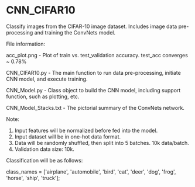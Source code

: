 # CNN_CIFAR10
Classify images from the CIFAR-10 image dataset. Includes image data pre-processing and training the ConvNets model.

File information:

acc_plot.png  - Plot of train vs. test_validation accuracy. test_acc converges ~ 0.78%

CNN_CIFAR10.py - The main function to run data pre-processing, initiate CNN model, and execute training.

CNN_Model.py  - Class object to build the CNN model, including support function, such as plotting, etc.

CNN_Model_Stacks.txt  - The pictorial summary of the ConvNets network.


Note:
1. Input features will be normalized before fed into the model.
2. Input dataset will be in one-hot data format.
3. Data will be randomly shuffled, then split into 5 batches. 10k data/batch.
4. Validation data size: 10k.

Classification will be as follows:

class_names = ['airplane', 'automobile', 'bird', 'cat', 'deer',
               'dog', 'frog', 'horse', 'ship', 'truck'];


